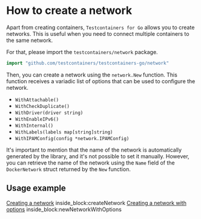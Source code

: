 # How to create a network

Apart from creating containers, `Testcontainers for Go` allows you to create networks. This is useful when you need to connect multiple containers to the same network.

For that, please import the `testcontainers/network` package.

```go
import "github.com/testcontainers/testcontainers-go/network"
```

Then, you can create a network using the `network.New` function. This function receives a variadic list of options that can be used to configure the network.

- `WithAttachable()`
- `WithCheckDuplicate()`
- `WithDriver(driver string)`
- `WithEnableIPv6()`
- `WithInternal()`
- `WithLabels(labels map[string]string)`
- `WithIPAMConfig(config *network.IPAMConfig)`

It's important to mention that the name of the network is automatically generated by the library, and it's not possible to set it manually. However, you can retrieve the name of the network using the `Name` field of the `DockerNetwork` struct returned by the `New` function.

## Usage example

<!--codeinclude-->
[Creating a network](../../network/network_test.go) inside_block:createNetwork
[Creating a network with options](../../network/network_test.go) inside_block:newNetworkWithOptions
<!--/codeinclude--> 